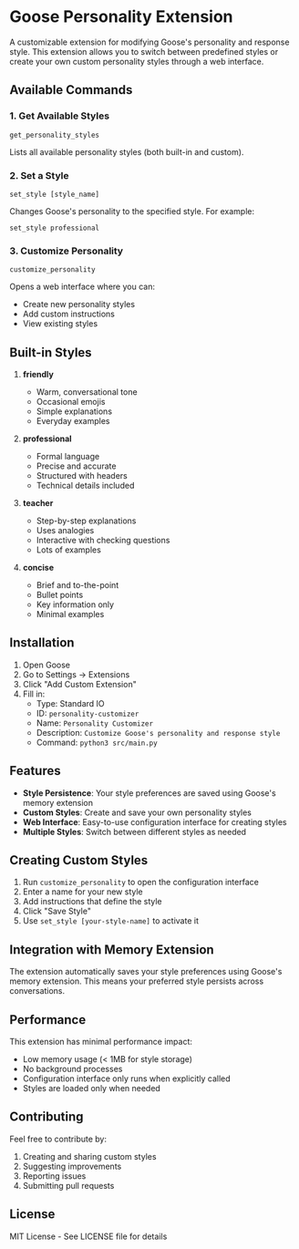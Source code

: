 # Goose Personality Extension

A customizable extension for modifying Goose's personality and response style. This extension allows you to switch between predefined styles or create your own custom personality styles through a web interface.

## Available Commands

### 1. Get Available Styles
```
get_personality_styles
```
Lists all available personality styles (both built-in and custom).

### 2. Set a Style
```
set_style [style_name]
```
Changes Goose's personality to the specified style. For example:
```
set_style professional
```

### 3. Customize Personality
```
customize_personality
```
Opens a web interface where you can:
- Create new personality styles
- Add custom instructions
- View existing styles

## Built-in Styles

1. **friendly**
   - Warm, conversational tone
   - Occasional emojis
   - Simple explanations
   - Everyday examples

2. **professional**
   - Formal language
   - Precise and accurate
   - Structured with headers
   - Technical details included

3. **teacher**
   - Step-by-step explanations
   - Uses analogies
   - Interactive with checking questions
   - Lots of examples

4. **concise**
   - Brief and to-the-point
   - Bullet points
   - Key information only
   - Minimal examples

## Installation

1. Open Goose
2. Go to Settings → Extensions
3. Click "Add Custom Extension"
4. Fill in:
   - Type: Standard IO
   - ID: `personality-customizer`
   - Name: `Personality Customizer`
   - Description: `Customize Goose's personality and response style`
   - Command: `python3 src/main.py`

## Features

- **Style Persistence**: Your style preferences are saved using Goose's memory extension
- **Custom Styles**: Create and save your own personality styles
- **Web Interface**: Easy-to-use configuration interface for creating styles
- **Multiple Styles**: Switch between different styles as needed

## Creating Custom Styles

1. Run `customize_personality` to open the configuration interface
2. Enter a name for your new style
3. Add instructions that define the style
4. Click "Save Style"
5. Use `set_style [your-style-name]` to activate it

## Integration with Memory Extension

The extension automatically saves your style preferences using Goose's memory extension. This means your preferred style persists across conversations.

## Performance

This extension has minimal performance impact:
- Low memory usage (< 1MB for style storage)
- No background processes
- Configuration interface only runs when explicitly called
- Styles are loaded only when needed

## Contributing

Feel free to contribute by:
1. Creating and sharing custom styles
2. Suggesting improvements
3. Reporting issues
4. Submitting pull requests

## License

MIT License - See LICENSE file for details